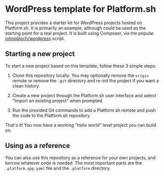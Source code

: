 # WordPress template for Platform.sh

This project provides a starter kit for WordPress projects hosted on Platform.sh. It is primarily an example, although could be used as the starting point for a real project.  It is built using Composer, via the popular <a href="https://github.com/johnpbloch/wordpress">johnpbloch/wordpress</a> script.

## Starting a new project

To start a new project based on this template, follow these 3 simple steps:

1. Clone this repository locally.  You may optionally remove the `origin` remote or remove the `.git` directory and re-init the project if you want a clean history.

2. Create a new project through the Platform.sh user interface and select "Import an existing project" when prompted.

3. Run the provided Git commands to add a Platform.sh remote and push the code to the Platform.sh repository.

That's it!  You now have a working "hello world" level project you can build on.

## Using as a reference

You can also use this repository as a reference for your own projects, and borrow whatever code is needed. The most important parts are the `.platform.app.yaml` file and the `.platform` directory.
